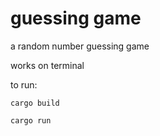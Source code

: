 # guessing game

a random number guessing game

works on terminal

to run:

```
cargo build
```

```
cargo run
```